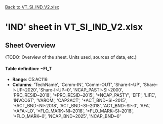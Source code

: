 [Back to VT_SI_IND_V2.xlsx](README.md)

# 'IND' sheet in VT_SI_IND_V2.xlsx

## Sheet Overview

(TODO: Overview of the sheet. Units used, sources of data, etc.)

#### Table definition: ~FI_T
- **Range**: C5:AC116
- **Columns**: 'TechName', 'Comm-IN', 'Comm-OUT', 'Share-I\~UP', 'Share-I\~UP\~2020', 'Share-I\~UP\~0', 'NCAP_PASTI\~SI\~2000', 'PRC_RESID\~2018', '*PRC_RESID\~2015', '*NCAP_PASTY', 'EFF', 'LIFE', 'INVCOST', 'VAROM', 'CAP2ACT', '*ACT_BND\~SI\~2015', '*ACT_BND\~NI\~2018', 'ACT_BND\~SI\~2018', 'ACT_BND\~SI\~0', 'AFA', '*AFA\~LO', '*FLO_MARK\~NI\~2018', '*FLO_MARK\~SI\~2018', '*FLO_MARK\~0', 'NCAP_BND\~2025', 'NCAP_BND\~0'


